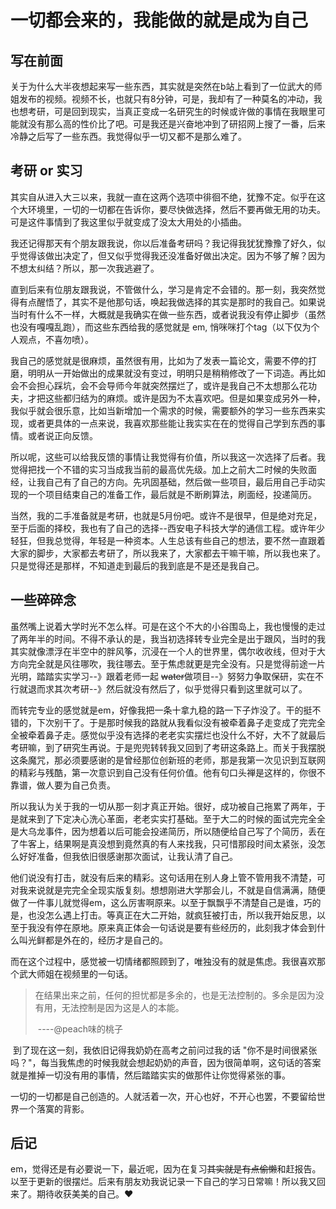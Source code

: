 # 一切都会来的，我能做的就是成为自己

## 写在前面

​	关于为什么大半夜想起来写一些东西，其实就是突然在b站上看到了一位武大的师姐发布的视频。视频不长，也就只有8分钟，可是，我却有了一种莫名的冲动，我也想考研，可是回到现实，当真正变成一名研究生的时候或许做的事情在我眼里可能就没有那么高的性价比了吧。可是我还是兴奋地冲到了研招网上搜了一番，后来冷静之后写了一些东西。我觉得似乎一切又都不是那么难了。

## 考研 or 实习

​	其实自从进入大三以来，我就一直在这两个选项中徘徊不绝，犹豫不定。似乎在这个大环境里，一切的一切都在告诉你，要尽快做选择，然后不要再做无用的功夫。可是这件事情到了我这里似乎就变成了没太大用处的小插曲。

​	我还记得那天有个朋友跟我说，你以后准备考研吗？我记得我犹犹豫豫了好久，似乎觉得该做出决定了，但又似乎觉得我还没准备好做出决定。因为不够了解？因为不想太纠结？所以，那一次我逃避了。

​	直到后来有位朋友跟我说，不管做什么，学习是肯定不会错的。那一刻，我突然觉得有点醒悟了，其实不是他那句话，唤起我做选择的其实是那时的我自己。如果说当时有什么不一样，大概就是我确实在做一些东西，或者说我没有停止脚步（虽然也没有嘎嘎乱跑），而这些东西给我的感觉就是 em, 悄咪咪打个tag（以下仅为个人观点，不喜勿喷）。

​	我自己的感觉就是很麻烦，虽然很有用，比如为了发表一篇论文，需要不停的打磨，明明从一开始做出的成果就没有变过，明明只是稍稍修改了一下词造。再比如会不会担心踩坑，会不会导师今年就突然摆烂了，或许是我自己不太想那么花功夫，才把这些都归结为的麻烦。或许是因为不太喜欢吧。但是如果变成另外一种，我似乎就会很乐意，比如当新增加一个需求的时候，需要额外的学习一些东西来实现，或者更具体的一点来说，我喜欢那些能让我实实在在的觉得自己学到东西的事情。或者说正向反馈。

​	所以呢，这些可以给我反馈的事情让我觉得有价值，所以我这一次选择了后者。我觉得把找一个不错的实习当成我当前的最高优先级。加上之前大二时候的失败面经，让我自己有了自己的方向。先巩固基础，然后做一些项目，最后用自己手动实现的一个项目结束自己的准备工作，最后就是不断刷算法，刷面经，投递简历。

​	当然，我的二手准备就是考研，也就是5月份吧。或许不是很早，但是绝对充足，至于后面的择校，我也有了自己的选择--西安电子科技大学的通信工程。或许年少轻狂，但我总觉得，年轻是一种资本。人生总该有些自己的想法，要不然一直跟着大家的脚步，大家都去考研了，所以我来了，大家都去干嘛干嘛，所以我也来了。只是觉得还是那样，不知道走到最后的我到底是不是还是我自己。

## 一些碎碎念

​	虽然嘴上说着大学时光不怎么样。可是在这个不大的小谷围岛上，我也慢慢的走过了两年半的时间。不得不承认的是，我当初选择转专业完全是出于跟风，当时的我其实就像漂浮在半空中的胖风筝，沉浸在一个人的世界里，偶尔收收线，但对于大方向完全就是风往哪吹，我往哪去。至于焦虑就更是完全没有。只是觉得前途一片光明，踏踏实实学习--》跟着老师一起 ~~water~~做项目--》努努力争取保研，实在不行就退而求其次考研--》然后就没有然后了，似乎觉得只看到这里就可以了。

​	而转完专业的感觉就是em，好像我把一条十拿九稳的路一下子炸没了。干的挺不错的，下次别干了。于是那时候我的路就从我看似没有被牵着鼻子走变成了完完全全被牵着鼻子走。感觉似乎没有选择的老老实实摆烂也没什么不好，大不了就最后考研嘛，到了研究生再说。于是兜兜转转我又回到了考研这条路上。而关于我摆脱这条魔咒，那必须要感谢的是曾经那位创新班的老师，那是我第一次见识到互联网的精彩与残酷，第一次意识到自己没有任何价值。他有句口头禅是这样的，你很不靠谱，做人要为自己负责。

​	所以我认为关于我的一切从那一刻才真正开始。很好，成功被自己拖累了两年，于是就来到了下定决心洗心革面，老老实实打基础。至于大二的时候的面试完完全全是大乌龙事件，因为想着以后可能会投递简历，所以随便给自己写了个简历，丢在了牛客上，结果啊是真没想到竟然真的有人来找我，只可惜那段时间太紧张，没怎么好好准备，但我依旧很感谢那次面试，让我认清了自己。

​	他们说没有打击，就没有后来的精彩。这句话用在别人身上管不管用我不清楚，可对我来说就是完完全全现实版复刻。想想刚进大学那会儿，不就是自信满满，随便做了一件事儿就觉得em，这么厉害啊原来。以至于飘飘乎不清楚自己是谁，巧的是，也没怎么遇上打击。等真正在大二开始，就疯狂被打击，所以我开始反思，以至于我没有停在原地。原来真正体会一句话说是要有些经历的，此刻我才体会到什么叫光鲜都是外在的，经历才是自己的。

​	而在这个过程中，感觉被一切情绪都照顾到了，唯独没有的就是焦虑。我很喜欢那个武大师姐在视频里的一句话。

> 在结果出来之前，任何的担忧都是多余的，也是无法控制的。多余是因为没有用，无法控制是因为这是人的本能。
>
> ​																																															----@peach味的桃子

​	到了现在这一刻，我依旧记得我奶奶在高考之前问过我的话  "你不是时间很紧张吗？"，每当我焦虑的时候我就会想起奶奶的声音，因为很简单啊，这句话的答案就是推掉一切没有用的事情，然后踏踏实实的做那件让你觉得紧张的事。

​	一切的一切都是自己创造的。人就活着一次，开心也好，不开心也罢，不要留给世界一个落寞的背影。

## 后记

​	em，觉得还是有必要说一下，最近呢，因为在复习~~其实就是有点偷懒~~和赶报告。以至于更新的很摆烂。后来有朋友劝我说记录一下自己的学习日常嘛！所以我又回来了。期待收获美美的自己。:heart: